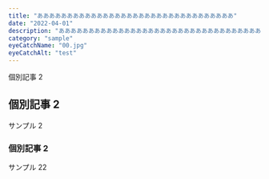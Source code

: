```yaml
---
title: "あああああああああああああああああああああああああああああああああ"
date: "2022-04-01"
description: "ああああああああああああああああああああああああああああああああああああああああああああああああああああああああああああああああああああああああああああああああああ"
category: "sample"
eyeCatchName: "00.jpg"
eyeCatchAlt: "test"
---
```


個別記事 2

## 個別記事 2

サンプル 2

### 個別記事 2

サンプル 22
